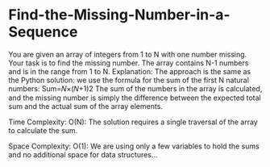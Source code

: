 # Find-the-Missing-Number-in-a-Sequence
You are given an array of integers from 1 to N with one number missing. Your task is to find the missing number. The array contains N-1 numbers and is in the range from 1 to N.
Explanation:
The approach is the same as the Python solution: we use the formula for the sum of the first N natural numbers:
Sum=𝑁×(𝑁+1)2 
The sum of the numbers in the array is calculated, and the missing number is simply the difference between the expected total sum and the actual sum of the array elements.

Time Complexity:
O(N): The solution requires a single traversal of the array to calculate the sum.

Space Complexity:
O(1): We are using only a few variables to hold the sums and no additional space for data structures...
